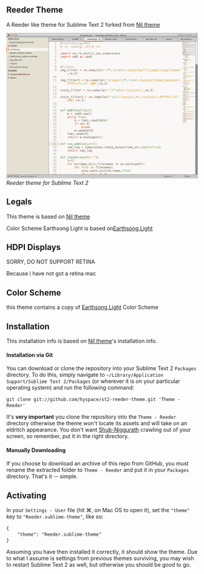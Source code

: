 Reeder Theme
------------------------------------------------------------------------

A Reeder like theme for Sublime Text 2 forked from [Nil theme](https://github.com/nilium/st2-nil-theme/) 

![Reeder theme](https://github.com/hyspace/st2-reeder-theme/raw/master/reeder.png)  
_Reeder theme for Sublime Text 2_

Legals
------------------------------------------------------------------------

This theme is based on [Nil theme](https://github.com/nilium/st2-nil-theme/) 

Color Scheme Earthsong Light is based on[Earthsong Light](https://github.com/daylerees/colour-schemes) 


HDPI Displays
------------------------------------------------------------------------

SORRY, DO NOT SUPPORT RETINA

Because i have not got a retina mac


Color Scheme
------------------------------------------------------------------------

this theme contains a copy of [Earthsong Light](https://github.com/daylerees/colour-schemes) Color Scheme


Installation
------------------------------------------------------------------------

This installation info is based on [Nil theme](https://github.com/nilium/st2-nil-theme/)'s installation info.

#### Installation via Git

You can download or clone the repository into your Sublime Text 2
`Packages` directory. To do this, simply navigate to
`~/Library/Application Support/Sublime Text 2/Packages` (or wherever it
is on your particular operating system) and run the following command:

	git clone git://github.com/hyspace/st2-reeder-theme.git 'Theme - Reeder'

It's **very important** you clone the repository into the `Theme - Reeder`
directory otherwise the theme won't locate its assets and will take on
an eldritch appearance. You don't want [Shub-Niggurath][shubby] crawling
out of your screen, so remember, put it in the right directory.

[shubby]: http://en.wikipedia.org/wiki/Shub-Niggurath


#### Manually Downloading

If you choose to download an archive of this repo from GitHub, you must
rename the extracted folder to `Theme - Reeder` and put it in your
`Packages` directory.  That's it -- simple.


Activating
------------------------------------------------------------------------

In your `Settings - User` file (hit ⌘, on Mac OS to open it), set the
`"theme"` key to `"Reeder.sublime-theme"`, like
so:

    {
        "theme": "Reeder.sublime-theme"
    }


Assuming you have then installed it correctly, it should show the theme.
Due to what I assume is settings from previous themes surviving, you may
wish to restart Sublime Text 2 as well, but otherwise you should be good
to go.
